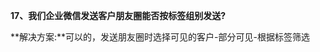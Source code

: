 <a name="bookmark52"></a>**17、我们企业微信发送客户朋友圈能否按标签组别发送?**

**解决方案:**可以的，发送朋友圈时选择可见的客户-部分可见-根据标签筛选




